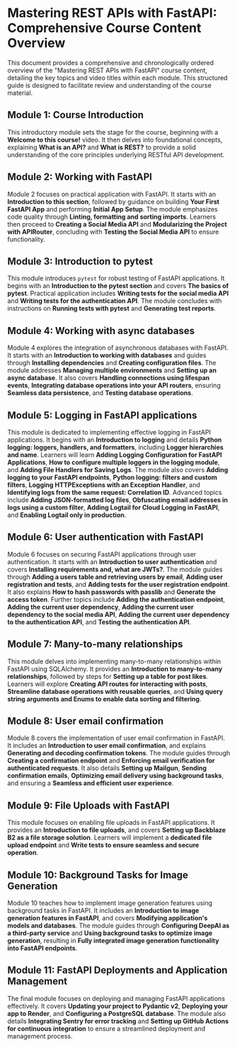 # Mastering REST APIs with FastAPI: Comprehensive Course Content Overview

This document provides a comprehensive and chronologically ordered overview of the "Mastering REST APIs with FastAPI" course content, detailing the key topics and video titles within each module. This structured guide is designed to facilitate review and understanding of the course material.

## Module 1: Course Introduction
This introductory module sets the stage for the course, beginning with a **Welcome to this course!** video. It then delves into foundational concepts, explaining **What is an API?** and **What is REST?** to provide a solid understanding of the core principles underlying RESTful API development.

## Module 2: Working with FastAPI
Module 2 focuses on practical application with FastAPI. It starts with an **Introduction to this section**, followed by guidance on building **Your First FastAPI App** and performing **Initial App Setup**. The module emphasizes code quality through **Linting, formatting and sorting imports**. Learners then proceed to **Creating a Social Media API** and **Modularizing the Project with APIRouter**, concluding with **Testing the Social Media API** to ensure functionality.

## Module 3: Introduction to pytest
This module introduces `pytest` for robust testing of FastAPI applications. It begins with an **Introduction to the pytest section** and covers **The basics of pytest**. Practical application includes **Writing tests for the social media API** and **Writing tests for the authentication API**. The module concludes with instructions on **Running tests with pytest** and **Generating test reports**.

## Module 4: Working with async databases
Module 4 explores the integration of asynchronous databases with FastAPI. It starts with an **Introduction to working with databases** and guides through **Installing dependencies** and **Creating configuration files**. The module addresses **Managing multiple environments** and **Setting up an async database**. It also covers **Handling connections using lifespan events**, **Integrating database operations into your API routers**, ensuring **Seamless data persistence**, and **Testing database operations**.

## Module 5: Logging in FastAPI applications
This module is dedicated to implementing effective logging in FastAPI applications. It begins with an **Introduction to logging** and details **Python logging: loggers, handlers, and formatters**, including **Logger hierarchies and name**. Learners will learn **Adding Logging Configuration for FastAPI Applications**, **How to configure multiple loggers in the logging module**, and **Adding File Handlers for Saving Logs**. The module also covers **Adding logging to your FastAPI endpoints**, **Python logging: filters and custom filters**, **Logging HTTPExceptions with an Exception Handler**, and **Identifying logs from the same request: Correlation ID**. Advanced topics include **Adding JSON-formatted log files**, **Obfuscating email addresses in logs using a custom filter**, **Adding Logtail for Cloud Logging in FastAPI**, and **Enabling Logtail only in production**.

## Module 6: User authentication with FastAPI
Module 6 focuses on securing FastAPI applications through user authentication. It starts with an **Introduction to user authentication** and covers **Installing requirements and, what are JWTs?**. The module guides through **Adding a users table and retrieving users by email**, **Adding user registration and tests**, and **Adding tests for the user registration endpoint**. It also explains **How to hash passwords with passlib** and **Generate the access token**. Further topics include **Adding the authentication endpoint**, **Adding the current user dependency**, **Adding the current user dependency to the social media API**, **Adding the current user dependency to the authentication API**, and **Testing the authentication API**.

## Module 7: Many-to-many relationships
This module delves into implementing many-to-many relationships within FastAPI using SQLAlchemy. It provides an **Introduction to many-to-many relationships**, followed by steps for **Setting up a table for post likes**. Learners will explore **Creating API routes for interacting with posts**, **Streamline database operations with reusable queries**, and **Using query string arguments and Enums to enable data sorting and filtering**.

## Module 8: User email confirmation
Module 8 covers the implementation of user email confirmation in FastAPI. It includes an **Introduction to user email confirmation**, and explains **Generating and decoding confirmation tokens**. The module guides through **Creating a confirmation endpoint** and **Enforcing email verification for authenticated requests**. It also details **Setting up Mailgun**, **Sending confirmation emails**, **Optimizing email delivery using background tasks**, and ensuring a **Seamless and efficient user experience**.

## Module 9: File Uploads with FastAPI
This module focuses on enabling file uploads in FastAPI applications. It provides an **Introduction to file uploads**, and covers **Setting up Backblaze B2 as a file storage solution**. Learners will implement a **dedicated file upload endpoint** and **Write tests to ensure seamless and secure operation**.

## Module 10: Background Tasks for Image Generation
Module 10 teaches how to implement image generation features using background tasks in FastAPI. It includes an **Introduction to image generation features in FastAPI**, and covers **Modifying application's models and databases**. The module guides through **Configuring DeepAI as a third-party service** and **Using background tasks to optimize image generation**, resulting in **Fully integrated image generation functionality into FastAPI endpoints**.

## Module 11: FastAPI Deployments and Application Management
The final module focuses on deploying and managing FastAPI applications effectively. It covers **Updating your project to Pydantic v2**, **Deploying your app to Render**, and **Configuring a PostgreSQL database**. The module also details **Integrating Sentry for error tracking** and **Setting up GitHub Actions for continuous integration** to ensure a streamlined deployment and management process.